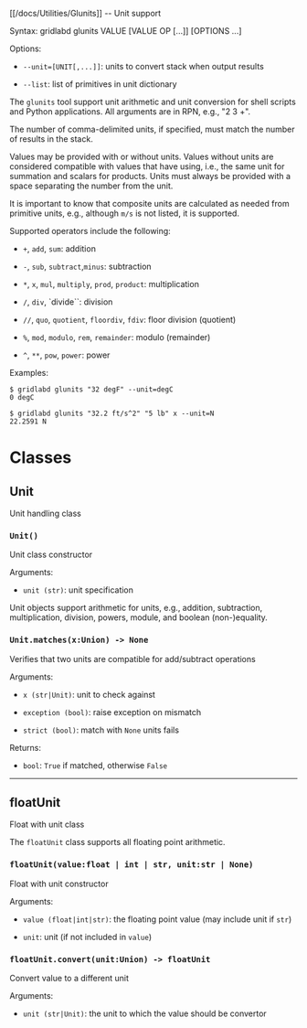 [[/docs/Utilities/Glunits]] -- Unit support

Syntax: gridlabd glunits VALUE [VALUE OP [...]] [OPTIONS ...]

Options:

* `--unit=[UNIT[,...]]`: units to convert stack when output results

* `--list`: list of primitives in unit dictionary

The `glunits` tool support unit arithmetic and unit conversion for shell
scripts and Python applications. All arguments are in RPN, e.g., "2 3 +". 

The number of comma-delimited units, if specified, must match the number of
results in the stack.

Values may be provided with or without units. Values without units are
considered compatible with values that have using, i.e., the same unit for
summation and scalars for products.  Units must always be provided with a
space separating the number from the unit.

It is important to know that composite units are calculated as needed from
primitive units, e.g., although `m/s` is not listed, it is supported.

Supported operators include the following:

* `+`, `add`, `sum`: addition

* `-`, `sub`, `subtract`,`minus`: subtraction

* `*`, `x`, `mul`, `multiply`, `prod`, `product`: multiplication

* `/`, `div`, `divide``: division

* `//`, `quo`, `quotient`, `floordiv`, `fdiv`: floor division (quotient)

* `%`, `mod`, `modulo`, `rem`, `remainder`: modulo (remainder)

* `^`, `**`, `pow`, `power`: power

Examples:

    $ gridlabd glunits "32 degF" --unit=degC
    0 degC

    $ gridlabd glunits "32.2 ft/s^2" "5 lb" x --unit=N
    22.2591 N




# Classes

## Unit

Unit handling class

### `Unit()`

Unit class constructor

Arguments:

* `unit (str)`: unit specification

Unit objects support arithmetic for units, e.g., addition, subtraction,
multiplication, division, powers, module, and boolean (non-)equality.


### `Unit.matches(x:Union) -> None`

Verifies that two units are compatible for add/subtract operations

Arguments:

* `x (str|Unit)`: unit to check against

* `exception (bool)`: raise exception on mismatch

* `strict (bool)`: match with `None` units fails

Returns:

* `bool`: `True` if matched, otherwise `False`


---

## floatUnit

Float with unit class

The `floatUnit` class supports all floating point arithmetic.


### `floatUnit(value:float | int | str, unit:str | None)`

Float with unit constructor

Arguments:

* `value (float|int|str)`: the floating point value (may include unit if `str`)

* `unit`: unit (if not included in `value`)


### `floatUnit.convert(unit:Union) -> floatUnit`

Convert value to a different unit

Arguments:

* `unit (str|Unit)`: the unit to which the value should be convertor

